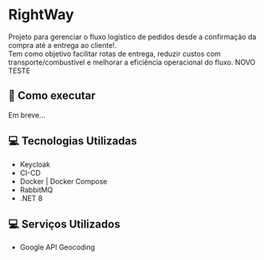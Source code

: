 # RightWay

Projeto para gerenciar o fluxo logístico de pedidos desde a confirmação da compra até a entrega ao cliente!. <br>
Tem como objetivo facilitar rotas de entrega, reduzir custos com transporte/combustível e melhorar a eficiência operacional do fluxo. NOVO TESTE

## 🧾​ Como executar

Em breve...


## 💻​ Tecnologias Utilizadas

- Keycloak
- CI-CD
- Docker | Docker Compose
- RabbitMQ
- .NET 8

## 💻​ Serviços Utilizados

- Google API Geocoding
